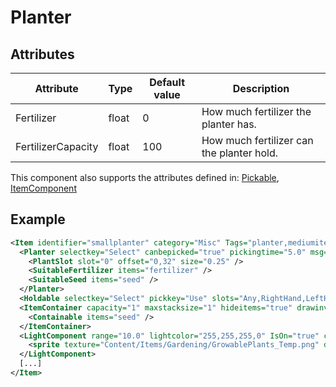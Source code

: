 # Planter


## Attributes

| Attribute          | Type  | Default value | Description                               |
|--------------------|-------|---------------|-------------------------------------------|
| Fertilizer         | float | 0             | How much fertilizer the planter has.      |
| FertilizerCapacity | float | 100           | How much fertilizer can the planter hold. |

This component also supports the attributes defined in: [Pickable](Pickable.md), [ItemComponent](ItemComponent.md)


## Example
```xml
<Item identifier="smallplanter" category="Misc" Tags="planter,mediumitem,dontsellitems" scale="0.5" isshootable="true">
  <Planter selectkey="Select" canbepicked="true" pickingtime="5.0" msg="ItemMsgPlantSeed">
    <PlantSlot slot="0" offset="0,32" size="0.25" />
    <SuitableFertilizer items="fertilizer" />
    <SuitableSeed items="seed" />
  </Planter>
  <Holdable selectkey="Select" pickkey="Use" slots="Any,RightHand,LeftHand" msg="ItemMsgDetach" MsgWhenDropped="ItemMsgPickupSelect" PickingTime="5.0" aimpos="85,-10" handle1="0,0" attachable="true" aimable="true" AttachesToFloor="true" DisallowAttachingOverTags="container,planter" />
  <ItemContainer capacity="1" maxstacksize="1" hideitems="true" drawinventory="false" uilabel="" allowuioverlap="true" allowdraganddrop="false" showcontainedstateindicator="false">
    <Containable items="seed" />
  </ItemContainer>
  <LightComponent range="10.0" lightcolor="255,255,255,0" IsOn="true" castshadows="false" allowingameediting="false">
    <sprite texture="Content/Items/Gardening/GrowablePlants_Temp.png" depth="0.025" sourcerect="896,512,128,128" origin="0.5,0.5" alpha="1.0" />
  </LightComponent>
  [...]
</Item>
```

